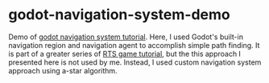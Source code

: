 # godot-navigation-system-demo
Demo of [godot navigation system tutorial](https://gameidea.org/2024/12/13/using-godot-navigation-system-for-path-finding/). Here, I used Godot's built-in navigation region and navigation agent to accomplish simple path finding. It is part of a greater series of [RTS game tutorial](https://gameidea.org/2024/12/13/how-to-make-an-rts-game-in-godot/), but the this approach I presented here is not used by me. Instead, I used custom navigation system approach using a-star algorithm.

